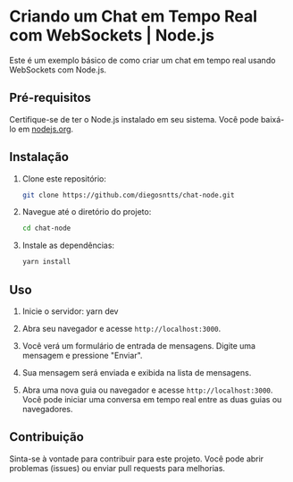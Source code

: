 # Criando um Chat em Tempo Real com WebSockets | Node.js

Este é um exemplo básico de como criar um chat em tempo real usando WebSockets com Node.js.

## Pré-requisitos

Certifique-se de ter o Node.js instalado em seu sistema. Você pode baixá-lo em [nodejs.org](https://nodejs.org/).

## Instalação

1. Clone este repositório:
   
   ```bash
   git clone https://github.com/diegosntts/chat-node.git

3. Navegue até o diretório do projeto:

   ```bash
   cd chat-node

5. Instale as dependências:

   ```bash
   yarn install

## Uso

1. Inicie o servidor: yarn dev

2. Abra seu navegador e acesse `http://localhost:3000`.

3. Você verá um formulário de entrada de mensagens. Digite uma mensagem e pressione "Enviar".

4. Sua mensagem será enviada e exibida na lista de mensagens.

5. Abra uma nova guia ou navegador e acesse `http://localhost:3000`. Você pode iniciar uma conversa em tempo real entre as duas guias ou navegadores.

## Contribuição

Sinta-se à vontade para contribuir para este projeto. Você pode abrir problemas (issues) ou enviar pull requests para melhorias.
